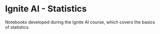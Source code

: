 # Ignite AI - Statistics

Notebooks developed during the Ignite AI course, which covers the basics of statistics.
